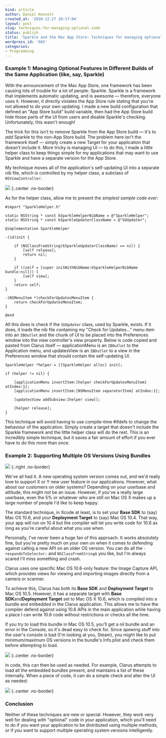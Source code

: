 ```yaml
---
kind: article
author: Daniel Kennett
created_at: '2010-12-27 20:17:04'
layout: post
slug: techniques-for-managing-optional-code
status: publish
title: 'Sparkle and the Mac App Store: Techniques for managing optional code'
wordpress_id: '665'
categories:
- Programming
---
```


### Example 1: Managing Optional Features in Different Builds of the Same Application (like, say, Sparkle)

With the announcement of the Mac App Store, one framework has been
causing lots of trouble for a lot of people: Sparkle. Sparkle is a
framework that implements automatic updating, and is awesome —
therefore, everyone uses it. However, it directly violates the App Store
rule stating that you're not allowed to do your own updating. I made a
new build configuration that defined an "App Store build" build
variable, then had the App Store build hide those parts of the UI from
users and disable Sparkle's checking. Unfortunately, this wasn't enough!

The trick for this isn't to remove Sparkle from the App Store build —
it's to *add* Sparkle to the non-App Store build. The problem here isn't
the framework itself — simply create a new Target for your application
that doesn't include it. More tricky is managing UI — to do this, I made
a little helper class to keep things simple for my applications that may
want to use Sparkle and have a separate version for the App Store.

My technique moves all of the application's self-updating UI into a
separate nib file, which is controlled by my helper class, a subclass of
`NSViewController`:

<img src="/pictures/for_posts/2010/12/SparkleHelperXib.png" />
{:.center .no-border}

As for the helper class, allow me to present the *simplest sample code ever:*

~~~~~~~~ objc
#import "SparkleHelper.h"

static NSString * const kSparkleHelperNibName = @"SparkleHelper";
static NSString * const kSparkleUpdaterClassName = @"SUUpdater";

@implementation SparkleHelper

-(id)init {

    if (NSClassFromString(kSparkleUpdaterClassName) == nil) {
        [self release];
        return nil;
    }

    if ((self = [super initWithNibName:kSparkleHelperNibName bundle:nil])) {
        [self view];
    }
    return self;
}

-(NSMenuItem *)checkForUpdatesMenuItem {
    return checkForUpdatesMenuItem;
}

@end
~~~~~~~~

All this does is check if the `SUUpdater` class, used by Sparkle, exists.
If it does, it loads the nib file containing my "Check for Updates..."
menu item into an `IBOutlet` and the chunk of UI to be placed into the
Preferences window into the view controller's view property. Below is
code copied and pasted from Clarus itself — applicationMenu is an
`IBOutlet` to the Application menu, and updatesView is an `IBOutlet` to a
view in the Preferences window that should contain the self-updating UI.

~~~~~~~~ objc
SparkleHelper *helper = [[SparkleHelper alloc] init];

if (helper != nil) {

    [applicationMenu insertItem:[helper checkForUpdatesMenuItem] atIndex:1];
    [applicationMenu insertItem:[NSMenuItem separatorItem] atIndex:1];

    [updatesView addSubview:[helper view]];

    [helper release];
}
~~~~~~~~

This technique will avoid having to use compile-time \#ifdefs to change
the behaviour of the application. Simply create a target that doesn't
include the Sparkle framework and the little helper class will do the
rest. This is an incredibly simple technique, but it saves a fair amount
of effort if you ever have to do this more than once.

### Example 2: Supporting Multiple OS Versions Using Bundles

<img src="/pictures/for_posts/2010/12/ClarusTargets.png" />
{:.right .no-border} 

We've all had it. A new operating system version comes out, and we'd
really love to support X or Y new user feature in our applications.
However, what about our customers on older systems? Depending on your
userbase and attitude, this might not be an issue. However, if you've a
really large userbase, even the 5% or whatever who are still on Mac OS X
makes up a large number of people I'd like to keep happy.

The standard technique, in Xcode at least, is to set your **Base SDK**
to (say) Mac OS 10.6, and your **Deployment Target** to (say) Mac OS
10.4. That way, your app will run on 10.4 but the compiler will let you
write code for 10.6 as long as you're careful about what you use when.

Personally, I've never been a huge fan of this approach. It works
absolutely fine, but you're pretty much on your own on when it comes to
defending against calling a new API on an older OS version. You can do
all the `-respondsToSelector:` and `NSClassFromString`s you like, but I'm
always scared I'll miss something and crash.

Clarus uses one specific Mac OS 10.6-only feature: the Image Capture
API, which provides views for viewing and importing images directly from
a camera or scanner.

To achieve this, Clarus has both its **Base SDK** and **Deployment
Target** to Mac OS 10.5. However, it has a separate target with **Base
SDK**and**Deployment Target** set to Mac OS X 10.6, which is compiled
into a bundle and embedded in the Clarus application. This allows me to
have the compiler defend against using 10.6 APIs in the main application
while having a place I can write 10.6 code without restrictions or
checks all the time.

If you try to load this bundle in Mac OS 10.5, you'll get a nil bundle
and an error in the Console, so it's dead easy to check for. Since
spewing stuff into the user's console is bad (I'm looking at you,
Steam), you might like to put minimum/maximum OS versions in the
bundle's Info.plist and check them before attempting to load.

<img src="/pictures/for_posts/2010/12/KNPluginMinimumSystemVersion2.png" />
{:.center .no-border}

In code, this can then be used as needed. For example, Clarus attempts
to load all the embedded bundles present, and maintains a list of these
internally. When a piece of code, it can do a simple check and alter the
UI as needed:

<img src="/pictures/for_posts/2010/12/ClarusPluginManager.png" />
{:.center .no-border}

### Conclusion

Neither of these techniques are new or special. However, they work very
well for dealing with "optional" code in your application, which you'll
need to do if you want your application to be distributed using multiple
methods, or if you want to support multiple operating system versions
intelligently.
